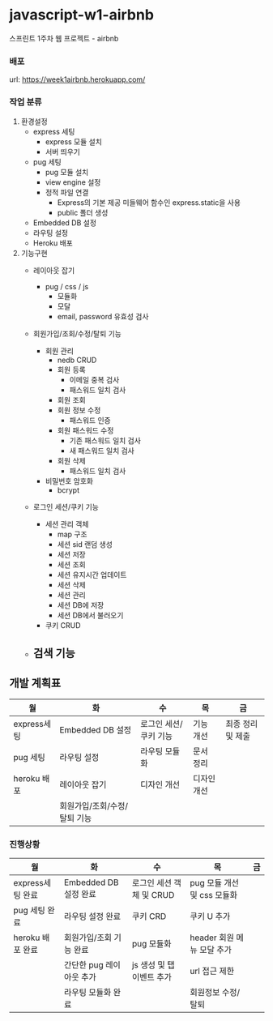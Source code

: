 # javascript-w1-airbnb
스프린트 1주차 웹 프로젝트 - airbnb

### 배포
url: https://week1airbnb.herokuapp.com/

### 작업 분류
1. 환경설정
    - express 세팅
        - express 모듈 설치
        - 서버 띄우기
    - pug 세팅
        - pug 모듈 설치
        - view engine 설정
        - 정적 파일 연결
            - Express의 기본 제공 미들웨어 함수인 express.static을 사용
            - public 폴더 생성 
    - Embedded DB 설정
    - 라우팅 설정
    - Heroku 배포
2. 기능구현
    - 레이아웃 잡기
        - pug / css / js
            - 모듈화
            - 모달
            - email, password 유효성 검사
        
    - 회원가입/조회/수정/탈퇴 기능
        - 회원 관리
            - nedb CRUD
            - 회원 등록
                - 이메일 중복 검사
                - 패스워드 일치 검사
            - 회원 조회
            - 회원 정보 수정
                - 패스워드 인증
            - 회원 패스워드 수정
                - 기존 패스워드 일치 검사
                - 새 패스워드 일치 검사
            - 회원 삭제
                - 패스워드 일치 검사
        - 비밀번호 암호화
            - bcrypt

    - 로그인 세션/쿠키 기능
        - 세션 관리 객체
            - map 구조
            - 세션 sid 랜덤 생성
            - 세션 저장
            - 세션 조회
            - 세션 유지시간 업데이트
            - 세션 삭제
            - 세션 관리
            - 세션 DB에 저장
            - 세션 DB에서 불러오기
        - 쿠키 CRUD
    - 검색 기능
        - 


## 개발 계획표
|월|화|수|목|금|
|---|---|---|---|---|
|express세팅 |Embedded DB 설정|로그인 세션/쿠키 기능|기능 개선|최종 정리 및 제출|
|pug 세팅 |라우팅 설정|라우팅 모듈화|문서 정리||
|heroku 배포 |레이아웃 잡기|디자인 개선|디자인 개선||
||회원가입/조회/수정/탈퇴 기능||||


### 진행상황
|월|화|수|목|금|
|---|---|---|---|---|
|express세팅 완료|Embedded DB 설정 완료|로그인 세션 객체 및 CRUD|pug 모듈 개선 및 css 모듈화||
|pug 세팅 완료|라우팅 설정 완료|쿠키 CRD|쿠키 U 추가||
|heroku 배포 완료|회원가입/조회 기능 완료|pug 모듈화|header 회원 메뉴 모달 추가||
||간단한 pug 레이아웃 추가 |js 생성 및 탭 이벤트 추가|url 접근 제한||
||라우팅 모듈화 완료||회원정보 수정/탈퇴||


